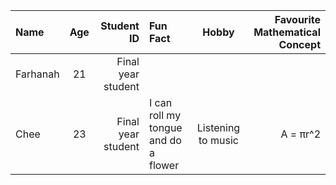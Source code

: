 
| Name   | Age | Student ID | Fun Fact   | Hobby | Favourite Mathematical Concept
|:-------|:---:|------------:|:-------|:---:|------------:|
| Farhanah  |  21 |    Final year student ||    |   |     | 
| Chee  |  23 |    Final year student | I can roll my tongue and do a flower |  Listening to music  | A = πr^2  |
